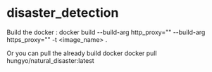 # disaster_detection
Build the docker :
docker build --build-arg http_proxy="" --build-arg https_proxy="" -t <image_name> .

Or you can pull the already build docker
docker pull hungyo/natural_disaster:latest
